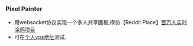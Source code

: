 ### Pixel Painter
*  用websocket协议实现一个多人共享画板,模仿【Reddit Place】[百万人实时涂鸦项目](https://en.wikipedia.org/wiki/Place_(Reddit)#/media/File:PlaceReddit.PNG)
* 可在[个人vps地址](http://v.haige.fun:9095)测试.


